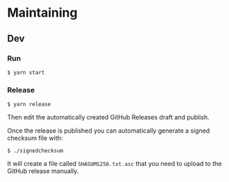 # Maintaining

## Dev

### Run

```
$ yarn start
```

### Release

```
$ yarn release
```

Then edit the automatically created GitHub Releases draft and publish.

Once the release is published you can automatically generate a signed checksum file with:

```
$ ./signedchecksum
```

It will create a file called `SHASUMS256.txt.asc` that you need to upload to the GitHub release manually.
